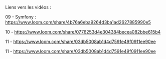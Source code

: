 Liens vers les vidéos : 


09 - Symfony : https://www.loom.com/share/4b76a6eba9264d3ba1ad2627885990e5

10 - https://www.loom.com/share/0776253d4e304384becea082bbe615b4 </p>
 
11 - https://www.loom.com/share/03db5008ab1d4d7591e49f0911ee90ee

11 - https://www.loom.com/share/03db5008ab1d4d7591e49f0911ee90ee







